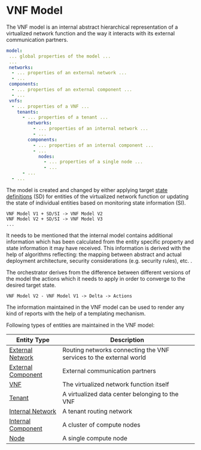 VNF Model
=========

The VNF model is an internal abstract hierarchical representation of a virtualized network function and the way it interacts with its external communication partners.

```yaml
model:
 ... global properties of the model ...
 ...
 networks:
  - ... properties of an external network ...
  - ...
 components:
  - ... properties of an external component ...
  - ...
 vnfs:   
  - ... properties of a VNF ...
    tenants:
      - ... properties of a tenant ...
        networks:
          - ... properties of an internal network ...
          - ...
        components:
          - ... properties of an internal component ...
          - ...
            nodes:
              - ... properties of a single node ...
              - ...
      - ...
  - ...
```

The model is created and changed by either applying target [state definitions](state_definitions.md) (SD) for entities of the virtualized network function or updating the state of individual entities based on monitoring state information (SI).

```
VNF Model V1 + SD/SI -> VNF Model V2
VNF Model V2 + SD/SI -> VNF Model V3
...
```

It needs to be mentioned that the internal model contains additional information which has been calculated from the entity specific property and state information it may have received. This information is derived with the help of algorithms reflecting: the mapping between abstract and actual deployment architecture, security considerations (e.g. security rules), etc. .

The orchestrator derives from the difference between different versions of the model the actions which it needs to apply in order to converge to the desired target state.


```
VNF Model V2 - VNF Model V1 -> Delta -> Actions
```

The information maintained in the VNF model can be used to render any kind of reports with the help of a templating mechanism.

Following types of entities are maintained in the VNF model:

| Entity Type                                         | Description                                                        |
|-----------------------------------------------------|--------------------------------------------------------------------|
| [External Network](entities/ExternalNetwork.md)     | Routing networks connecting the VNF services to the external world |
| [External Component](entities/ExternalComponent.md) | External communication partners                                    |
| [VNF](entities/VNF.md)                              | The virtualized network function itself                            |
| [Tenant](entities/Tenant.md)                        | A virtualized data center belonging to the VNF                     |
| [Internal Network](entities/InternalNetwork.md)     | A tenant routing network                                           |
| [Internal Component](entities/InternalComponent.md) | A cluster of compute nodes                                         |
| [Node]((entities/Node.md))                          | A single compute node                                              |
